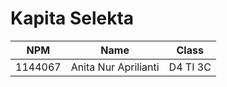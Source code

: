 # Kapita Selekta

NPM | Name | Class |
----|------|-------|
1144067 | Anita Nur Aprilianti | D4 TI 3C |
